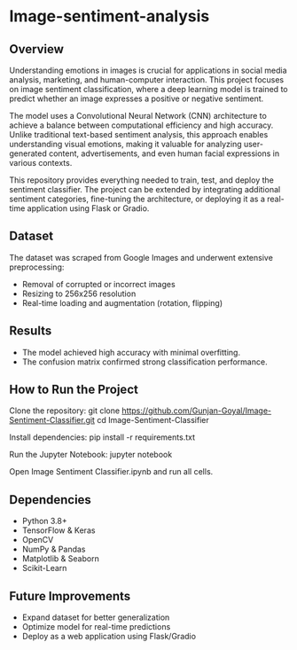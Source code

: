 # Image-sentiment-analysis
## Overview
Understanding emotions in images is crucial for applications in social media analysis, marketing, and human-computer interaction. This project focuses on image sentiment classification, where a deep learning model is trained to predict whether an image expresses a positive or negative sentiment.

The model uses a Convolutional Neural Network (CNN) architecture to achieve a balance between computational efficiency and high accuracy. Unlike traditional text-based sentiment analysis, this approach enables understanding visual emotions, making it valuable for analyzing user-generated content, advertisements, and even human facial expressions in various contexts.

This repository provides everything needed to train, test, and deploy the sentiment classifier. The project can be extended by integrating additional sentiment categories, fine-tuning the architecture, or deploying it as a real-time application using Flask or Gradio.

## Dataset
The dataset was scraped from Google Images and underwent extensive preprocessing:
  - Removal of corrupted or incorrect images
  - Resizing to 256x256 resolution
  - Real-time loading and augmentation (rotation, flipping)

## Results
- The model achieved high accuracy with minimal overfitting.
- The confusion matrix confirmed strong classification performance.

## How to Run the Project

Clone the repository:
git clone https://github.com/Gunjan-Goyal/Image-Sentiment-Classifier.git
cd Image-Sentiment-Classifier

Install dependencies:
pip install -r requirements.txt

Run the Jupyter Notebook:
jupyter notebook

Open Image Sentiment Classifier.ipynb and run all cells.

## Dependencies
- Python 3.8+
- TensorFlow & Keras
- OpenCV
- NumPy & Pandas
- Matplotlib & Seaborn
- Scikit-Learn

## Future Improvements
- Expand dataset for better generalization
- Optimize model for real-time predictions
- Deploy as a web application using Flask/Gradio

